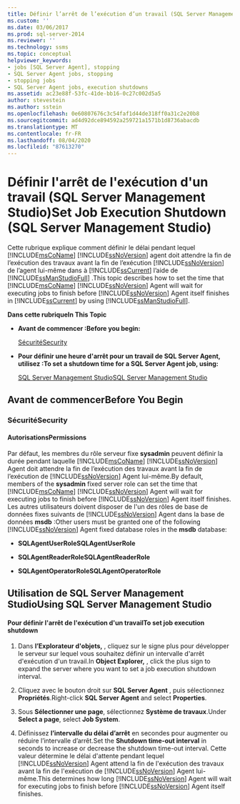 ```yaml
---
title: Définir l’arrêt de l’exécution d’un travail (SQL Server Management Studio) | Microsoft Docs
ms.custom: ''
ms.date: 03/06/2017
ms.prod: sql-server-2014
ms.reviewer: ''
ms.technology: ssms
ms.topic: conceptual
helpviewer_keywords:
- jobs [SQL Server Agent], stopping
- SQL Server Agent jobs, stopping
- stopping jobs
- SQL Server Agent jobs, execution shutdowns
ms.assetid: ac23e88f-53fc-41de-bb16-0c27c002d5a5
author: stevestein
ms.author: sstein
ms.openlocfilehash: 0e60807676c3c54faf1d44de318ff0a31c2e20b8
ms.sourcegitcommit: ad4d92dce894592a259721a1571b1d8736abacdb
ms.translationtype: MT
ms.contentlocale: fr-FR
ms.lasthandoff: 08/04/2020
ms.locfileid: "87613270"
---
```

# <a name="set-job-execution-shutdown-sql-server-management-studio"></a><span data-ttu-id="c292d-102">Définir l'arrêt de l'exécution d'un travail (SQL Server Management Studio)</span><span class="sxs-lookup"><span data-stu-id="c292d-102">Set Job Execution Shutdown (SQL Server Management Studio)</span></span>
  <span data-ttu-id="c292d-103">Cette rubrique explique comment définir le délai pendant lequel [!INCLUDE[msCoName](../../includes/msconame-md.md)] [!INCLUDE[ssNoVersion](../../includes/ssnoversion-md.md)] agent doit attendre la fin de l’exécution des travaux avant la fin de l’exécution [!INCLUDE[ssNoVersion](../../includes/ssnoversion-md.md)] de l’agent lui-même dans à [!INCLUDE[ssCurrent](../../includes/sscurrent-md.md)] l’aide de [!INCLUDE[ssManStudioFull](../../includes/ssmanstudiofull-md.md)] .</span><span class="sxs-lookup"><span data-stu-id="c292d-103">This topic describes how to set the time that [!INCLUDE[msCoName](../../includes/msconame-md.md)] [!INCLUDE[ssNoVersion](../../includes/ssnoversion-md.md)] Agent will wait for executing jobs to finish before [!INCLUDE[ssNoVersion](../../includes/ssnoversion-md.md)] Agent itself finishes in [!INCLUDE[ssCurrent](../../includes/sscurrent-md.md)] by using [!INCLUDE[ssManStudioFull](../../includes/ssmanstudiofull-md.md)].</span></span>  
  
 <span data-ttu-id="c292d-104">**Dans cette rubrique**</span><span class="sxs-lookup"><span data-stu-id="c292d-104">**In This Topic**</span></span>  
  
-   <span data-ttu-id="c292d-105">**Avant de commencer :**</span><span class="sxs-lookup"><span data-stu-id="c292d-105">**Before you begin:**</span></span>  
  
     [<span data-ttu-id="c292d-106">Sécurité</span><span class="sxs-lookup"><span data-stu-id="c292d-106">Security</span></span>](#Security)  
  
-   <span data-ttu-id="c292d-107">**Pour définir une heure d'arrêt pour un travail de SQL Server Agent, utilisez :**</span><span class="sxs-lookup"><span data-stu-id="c292d-107">**To set a shutdown time for a SQL Server Agent job, using:**</span></span>  
  
     [<span data-ttu-id="c292d-108">SQL Server Management Studio</span><span class="sxs-lookup"><span data-stu-id="c292d-108">SQL Server Management Studio</span></span>](#SSMSProcedure)  
  
##  <a name="before-you-begin"></a><a name="BeforeYouBegin"></a> <span data-ttu-id="c292d-109">Avant de commencer</span><span class="sxs-lookup"><span data-stu-id="c292d-109">Before You Begin</span></span>  
  
###  <a name="security"></a><a name="Security"></a> <span data-ttu-id="c292d-110">Sécurité</span><span class="sxs-lookup"><span data-stu-id="c292d-110">Security</span></span>  
  
####  <a name="permissions"></a><a name="Permissions"></a> <span data-ttu-id="c292d-111">Autorisations</span><span class="sxs-lookup"><span data-stu-id="c292d-111">Permissions</span></span>  
 <span data-ttu-id="c292d-112">Par défaut, les membres du rôle serveur fixe **sysadmin** peuvent définir la durée pendant laquelle [!INCLUDE[msCoName](../../includes/msconame-md.md)] [!INCLUDE[ssNoVersion](../../includes/ssnoversion-md.md)] Agent doit attendre la fin de l’exécution des travaux avant la fin de l’exécution de [!INCLUDE[ssNoVersion](../../includes/ssnoversion-md.md)] Agent lui-même.</span><span class="sxs-lookup"><span data-stu-id="c292d-112">By default, members of the **sysadmin** fixed server role can set the time that [!INCLUDE[msCoName](../../includes/msconame-md.md)] [!INCLUDE[ssNoVersion](../../includes/ssnoversion-md.md)] Agent will wait for executing jobs to finish before [!INCLUDE[ssNoVersion](../../includes/ssnoversion-md.md)] Agent itself finishes.</span></span> <span data-ttu-id="c292d-113">Les autres utilisateurs doivent disposer de l'un des rôles de base de données fixes suivants de [!INCLUDE[ssNoVersion](../../includes/ssnoversion-md.md)] Agent dans la base de données **msdb** :</span><span class="sxs-lookup"><span data-stu-id="c292d-113">Other users must be granted one of the following [!INCLUDE[ssNoVersion](../../includes/ssnoversion-md.md)] Agent fixed database roles in the **msdb** database:</span></span>  
  
-   <span data-ttu-id="c292d-114">**SQLAgentUserRole**</span><span class="sxs-lookup"><span data-stu-id="c292d-114">**SQLAgentUserRole**</span></span>  
  
-   <span data-ttu-id="c292d-115">**SQLAgentReaderRole**</span><span class="sxs-lookup"><span data-stu-id="c292d-115">**SQLAgentReaderRole**</span></span>  
  
-   <span data-ttu-id="c292d-116">**SQLAgentOperatorRole**</span><span class="sxs-lookup"><span data-stu-id="c292d-116">**SQLAgentOperatorRole**</span></span>  
  
##  <a name="using-sql-server-management-studio"></a><a name="SSMSProcedure"></a> <span data-ttu-id="c292d-117">Utilisation de SQL Server Management Studio</span><span class="sxs-lookup"><span data-stu-id="c292d-117">Using SQL Server Management Studio</span></span>  
  
#### <a name="to-set-job-execution-shutdown"></a><span data-ttu-id="c292d-118">Pour définir l'arrêt de l'exécution d'un travail</span><span class="sxs-lookup"><span data-stu-id="c292d-118">To set job execution shutdown</span></span>  
  
1.  <span data-ttu-id="c292d-119">Dans **l’Explorateur d'objets,** , cliquez sur le signe plus pour développer le serveur sur lequel vous souhaitez définir un intervalle d'arrêt d'exécution d'un travail.</span><span class="sxs-lookup"><span data-stu-id="c292d-119">In **Object Explorer,** , click the plus sign to expand the server where you want to set a job execution shutdown interval.</span></span>  
  
2.  <span data-ttu-id="c292d-120">Cliquez avec le bouton droit sur **SQL Server Agent** , puis sélectionnez **Propriétés**.</span><span class="sxs-lookup"><span data-stu-id="c292d-120">Right-click **SQL Server Agent** and select **Properties**.</span></span>  
  
3.  <span data-ttu-id="c292d-121">Sous **Sélectionner une page**, sélectionnez **Système de travaux**.</span><span class="sxs-lookup"><span data-stu-id="c292d-121">Under **Select a page**, select **Job System**.</span></span>  
  
4.  <span data-ttu-id="c292d-122">Définissez **l’intervalle du délai d’arrêt** en secondes pour augmenter ou réduire l’intervalle d’arrêt.</span><span class="sxs-lookup"><span data-stu-id="c292d-122">Set the **Shutdown time-out interval** in seconds to increase or decrease the shutdown time-out interval.</span></span> <span data-ttu-id="c292d-123">Cette valeur détermine le délai d'attente pendant lequel [!INCLUDE[ssNoVersion](../../includes/ssnoversion-md.md)] Agent attend la fin de l'exécution des travaux avant la fin de l'exécution de [!INCLUDE[ssNoVersion](../../includes/ssnoversion-md.md)] Agent lui-même.</span><span class="sxs-lookup"><span data-stu-id="c292d-123">This determines how long [!INCLUDE[ssNoVersion](../../includes/ssnoversion-md.md)] Agent will wait for executing jobs to finish before [!INCLUDE[ssNoVersion](../../includes/ssnoversion-md.md)] Agent itself finishes.</span></span>  
  
  
